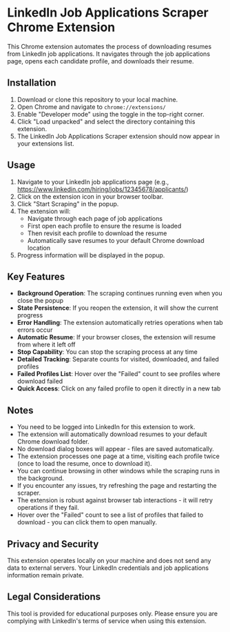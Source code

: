 # LinkedIn Job Applications Scraper Chrome Extension

This Chrome extension automates the process of downloading resumes from LinkedIn job applications. It navigates through the job applications page, opens each candidate profile, and downloads their resume.

## Installation

1. Download or clone this repository to your local machine.
2. Open Chrome and navigate to `chrome://extensions/`
3. Enable "Developer mode" using the toggle in the top-right corner.
4. Click "Load unpacked" and select the directory containing this extension.
5. The LinkedIn Job Applications Scraper extension should now appear in your extensions list.

## Usage

1. Navigate to your LinkedIn job applications page (e.g., https://www.linkedin.com/hiring/jobs/12345678/applicants/)
2. Click on the extension icon in your browser toolbar.
3. Click "Start Scraping" in the popup.
4. The extension will:
   - Navigate through each page of job applications
   - First open each profile to ensure the resume is loaded
   - Then revisit each profile to download the resume
   - Automatically save resumes to your default Chrome download location
5. Progress information will be displayed in the popup.

## Key Features

- **Background Operation**: The scraping continues running even when you close the popup
- **State Persistence**: If you reopen the extension, it will show the current progress
- **Error Handling**: The extension automatically retries operations when tab errors occur
- **Automatic Resume**: If your browser closes, the extension will resume from where it left off
- **Stop Capability**: You can stop the scraping process at any time
- **Detailed Tracking**: Separate counts for visited, downloaded, and failed profiles
- **Failed Profiles List**: Hover over the "Failed" count to see profiles where download failed
- **Quick Access**: Click on any failed profile to open it directly in a new tab

## Notes

- You need to be logged into LinkedIn for this extension to work.
- The extension will automatically download resumes to your default Chrome download folder.
- No download dialog boxes will appear - files are saved automatically.
- The extension processes one page at a time, visiting each profile twice (once to load the resume, once to download it).
- You can continue browsing in other windows while the scraping runs in the background.
- If you encounter any issues, try refreshing the page and restarting the scraper.
- The extension is robust against browser tab interactions - it will retry operations if they fail.
- Hover over the "Failed" count to see a list of profiles that failed to download - you can click them to open manually.

## Privacy and Security

This extension operates locally on your machine and does not send any data to external servers. Your LinkedIn credentials and job applications information remain private.

## Legal Considerations

This tool is provided for educational purposes only. Please ensure you are complying with LinkedIn's terms of service when using this extension. 
